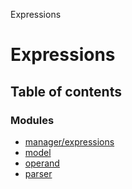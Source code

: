 Expressions

# Expressions

## Table of contents

### Modules

- [manager/expressions](modules/manager_expressions.md)
- [model](modules/model.md)
- [operand](modules/operand.md)
- [parser](modules/parser.md)
